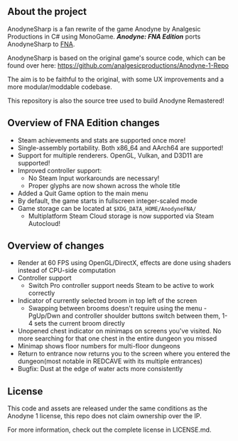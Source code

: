 About the project
-------------
AnodyneSharp is a fan rewrite of the game Anodyne by Analgesic Productions in C# using MonoGame. _**Anodyne: FNA Edition**_ ports AnodyneSharp to [FNA](https://fna-xna.github.io/).

AnodyneSharp is based on the original game's source code, which can be found over here: https://github.com/analgesicproductions/Anodyne-1-Repo

The aim is to be faithful to the original, with some UX improvements and a more modular/moddable codebase.

This repository is also the source tree used to build Anodyne Remastered!

Overview of FNA Edition changes
---------------
- Steam achievements and stats are supported once more!
- Single-assembly portability. Both x86_64 and AArch64 are supported!
- Support for multiple renderers. OpenGL, Vulkan, and D3D11 are supported!
- Improved controller support:
    - No Steam Input workarounds are necessary!
    - Proper glyphs are now shown across the whole title
- Added a Quit Game option to the main menu
- By default, the game starts in fullscreen integer-scaled mode
- Game storage can be located at `$XDG_DATA_HOME/AnodyneFNA/`
    - Multiplatform Steam Cloud storage is now supported via Steam Autocloud!

Overview of changes
---------------
 - Render at 60 FPS using OpenGL/DirectX, effects are done using shaders instead of CPU-side computation
 - Controller support
   - Switch Pro controller support needs Steam to be active to work correctly
 - Indicator of currently selected broom in top left of the screen
   - Swapping between brooms doesn't require using the menu - PgUp/Dwn and controller shoulder buttons switch between them, 1-4 sets the current broom directly
 - Unopened chest indicator on minimaps on screens you've visited. No more searching for that one chest in the entire dungeon you missed
 - Minimap shows floor numbers for multi-floor dungeons
 - Return to entrance now returns you to the screen where you entered the dungeon(most notable in REDCAVE with its multiple entrances)
 - Bugfix: Dust at the edge of water acts more consistently


License
----
This code and assets are released under the same conditions as the Anodyne 1 license, this repo does not claim ownership over the IP.

For more information, check out the complete license in LICENSE.md.
